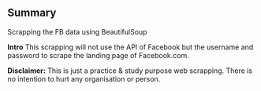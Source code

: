 ## Summary
Scrapping the FB data using BeautifulSoup

**Intro**
This scrapping will not use the API of Facebook but the username and password to scrape the landing page of Facebook.com.

**Disclaimer:** This is just a practice & study purpose web scrapping. There is no intention to hurt any organisation or person.
